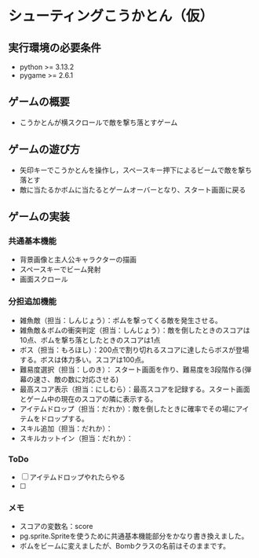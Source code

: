 # シューティングこうかとん（仮）

## 実行環境の必要条件
* python >= 3.13.2
* pygame >= 2.6.1

## ゲームの概要
* こうかとんが横スクロールで敵を撃ち落とすゲーム

## ゲームの遊び方
* 矢印キーでこうかとんを操作し，スペースキー押下によるビームで敵を撃ち落とす
* 敵に当たるかボムに当たるとゲームオーバーとなり、スタート画面に戻る

## ゲームの実装
### 共通基本機能
* 背景画像と主人公キャラクターの描画
* スペースキーでビーム発射
* 画面スクロール


### 分担追加機能
* 雑魚敵（担当：しんじょう）：ボムを撃ってくる敵を発生させる。
* 雑魚敵＆ボムの衝突判定（担当：しんじょう）：敵を倒したときのスコアは10点、ボムを撃ち落としたときのスコアは1点
* ボス（担当：もろほし）：200点で割り切れるスコアに達したらボスが登場する。ボスは体力多い。スコアは100点。
* 難易度選択（担当：しのき）： スタート画面を作り、難易度を3段階作る(弾幕の速さ、敵の数に対応させる)
* 最高スコア表示（担当：にしむら）：最高スコアを記録する。スタート画面とゲーム中の現在のスコアの隣に表示する。
* アイテムドロップ（担当：だれか）：敵を倒したときに確率でその場にアイテムをドロップする。
* スキル追加（担当：だれか）：
* スキルカットイン（担当：だれか）：

### ToDo
- [ ] アイテムドロップやれたらやる
- [ ] 

### メモ
* スコアの変数名：score
* pg.sprite.Spriteを使うために共通基本機能部分をかなり書き換えました。
* ボムをビームに変えましたが、Bombクラスの名前はそのままです。
